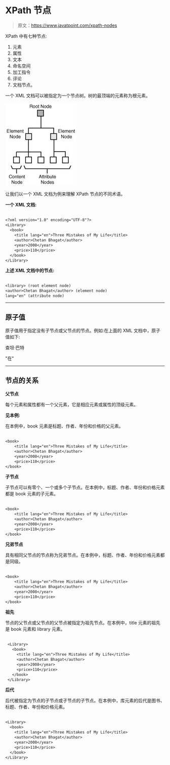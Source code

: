 # XPath 节点

> 原文：<https://www.javatpoint.com/xpath-nodes>

XPath 中有七种节点:

1.  元素
2.  属性
3.  文本
4.  命名空间
5.  加工指令
6.  评论
7.  文档节点。

一个 XML 文档可以被指定为一个节点树。树的最顶端的元素称为根元素。

![Xpath Nodes 1](img/6459f082a3bae6a760428f3a6cefb5ba.png)

让我们以一个 XML 文档为例来理解 XPath 节点的不同术语。

**一个 XML 文档:**

```

<?xml version="1.0" encoding="UTF-8"?>
<Library>
  <book>
    <title lang="en">Three Mistakes of My Life</title>
    <author>Chetan Bhagat</author>
    <year>2008</year>
    <price>110</price>
  </book>
</Library>

```

**上述 XML 文档中的节点:**

```

<library> (root element node)
<author>Chetan Bhagat</author> (element node)
lang="en" (attribute node) 

```

* * *

## 原子值

原子值用于指定没有子节点或父节点的节点。例如:在上面的 XML 文档中，原子值如下:

查坦·巴特

"在"

* * *

## 节点的关系

**父节点**

每个元素和属性都有一个父元素，它是相应元素或属性的顶级元素。

**见本例:**

在本例中，book 元素是标题、作者、年份和价格的父元素。

```

<book>
    <title lang="en">Three Mistakes of My Life</title>
    <author>Chetan Bhagat</author>
    <year>2008</year>
    <price>110</price>
</book>

```

**子节点**

子节点可以有零个、一个或多个子节点。在本例中，标题、作者、年份和价格元素都是 book 元素的子元素。

```

<book>
    <title lang="en">Three Mistakes of My Life</title>
    <author>Chetan Bhagat</author>
    <year>2008</year>
    <price>110</price>
</book>

```

**兄弟节点**

具有相同父节点的节点称为兄弟节点。在本例中，标题、作者、年份和价格元素都是同级。

```

<book>
    <title lang="en">Three Mistakes of My Life</title>
    <author>Chetan Bhagat</author>
    <year>2008</year>
    <price>110</price>
</book>

```

**祖先**

节点的父节点或父节点的父节点被指定为祖先节点。在本例中，title 元素的祖先是 book 元素和 library 元素。

```

 <Library>
   <book>
     <title lang="en">Three Mistakes of My Life</title>
     <author>Chetan Bhagat</author>
     <year>2008</year>
     <price>110</price>
   </book>
 </Library>

```

**后代**

后代被指定为节点的子节点或子节点的子节点。在本例中，库元素的后代是图书、标题、作者、年份和价格元素。

```

<Library>
  <book>
    <title lang="en">Three Mistakes of My Life</title>
    <author>Chetan Bhagat</author>
    <year>2008</year>
    <price>110</price>
  </book>
</Library>

```